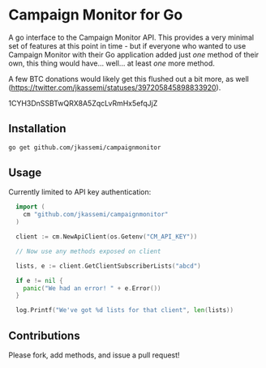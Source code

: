 # Campaign Monitor for Go

A go interface to the Campaign Monitor API. This provides a very minimal set of
features at this point in time - but if everyone who wanted to use Campaign
Monitor with their Go application added just _one_ method of their own, this
thing would have... well... at least _one_ more method. 

A few BTC donations would likely get this flushed out a bit more, as well
(https://twitter.com/jkassemi/statuses/397205845898833920).

1CYH3DnSSBTwQRX8A5ZqcLvRmHx5efqJjZ

## Installation

```bash
go get github.com/jkassemi/campaignmonitor
```

## Usage

Currently limited to API key authentication:

```go
  import (
    cm "github.com/jkassemi/campaignmonitor"
  )

  client := cm.NewApiClient(os.Getenv("CM_API_KEY"))

  // Now use any methods exposed on client

  lists, e := client.GetClientSubscriberLists("abcd")

  if e != nil {
    panic("We had an error! " + e.Error())
  }

  log.Printf("We've got %d lists for that client", len(lists))
```

## Contributions

Please fork, add methods, and issue a pull request!
